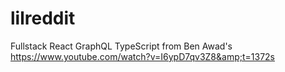 # lilreddit
Fullstack React GraphQL TypeScript from Ben Awad's https://www.youtube.com/watch?v=I6ypD7qv3Z8&amp;t=1372s
